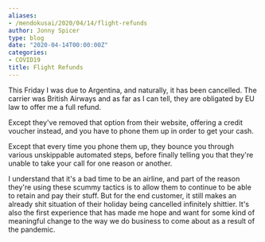 ```yaml
---
aliases:
- /mendokusai/2020/04/14/flight-refunds
author: Jonny Spicer
type: blog
date: "2020-04-14T00:00:00Z"
categories:
- COVID19
title: Flight Refunds
---
```

This Friday I was due to Argentina, and naturally, it has been cancelled. The carrier was British Airways and as far
as I can tell, they are obligated by EU law to offer me a full refund.

Except they've removed that option from their website, offering a credit voucher instead, and you have to phone them
up in order to get your cash.

Except that every time you phone them up, they bounce you through various unskippable automated steps, before finally
telling you that they're unable to take your call for one reason or another.

I understand that it's a bad time to be an airline, and part of the reason they're using these scummy tactics is to
allow them to continue to be able to retain and pay their stuff. But for the end customer, it still makes an already
shit situation of their holiday being cancelled infinitely shittier. It's also the first experience that has made me
hope and want for some kind of meaningful change to the way we do business to come about as a result of the pandemic.
